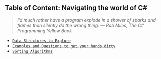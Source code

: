 ## Table of Content: Navigating the world of C#

> *I’d much rather have a program explode in a shower of sparks and flames than silently do the wrong thing.*
> *― Rob Miles, The C# Programming Yellow Book*

* [`Data Structures to Explore`](https://github.com/studentdevelops/Codes/tree/main/C%23CodingQuestions/Data%20Structures)
* [`Examples and Questions to get your hands dirty`](https://github.com/studentdevelops/Codes/tree/main/C%23CodingQuestions/Questions)
* [`Sorting Algorithms`](https://github.com/studentdevelops/Codes/tree/main/C%23CodingQuestions/Sorting)
